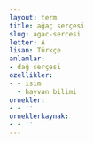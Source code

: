 ```yaml
---
layout: term
title: ağaç serçesi
slug: agac-sercesi
letter: A
lisan: Türkçe
anlamlar:
- dağ serçesi
ozellikler:
- - isim
  - hayvan bilimi
ornekler:
- - ''
orneklerkaynak:
- - ''
---
```

